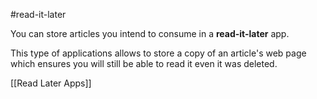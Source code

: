 #read-it-later 

You can store articles you intend to consume in a **read-it-later** app.

This type of applications allows to store a copy of an article's web page which ensures you will still be able to read it even it was deleted.

[[Read Later Apps]]